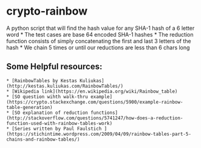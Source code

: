 # crypto-rainbow

A python script that will find the hash value for any SHA-1 hash of a 6 letter word
	* The test cases are base 64 encoded SHA-1 hashes
	* The reduction function consists of simply concatenating the first and last 3 letters of the hash
	* We chain 5 times or until our reductions are less than 6 chars long

## Some Helpful resources:
	* [RainbowTables by Kestas Kuliukas](http://kestas.kuliukas.com/RainbowTables/)
	* [Wikipedia link](https://en.wikipedia.org/wiki/Rainbow_table)
	* [SO question wihth walk-thru example](https://crypto.stackexchange.com/questions/5900/example-rainbow-table-generation)
	* [SO explanation of reduction functions](http://stackoverflow.com/questions/5741247/how-does-a-reduction-function-used-with-rainbow-tables-work)
	* [Series written by Paul Faulstich ](https://stichintime.wordpress.com/2009/04/09/rainbow-tables-part-5-chains-and-rainbow-tables/)

